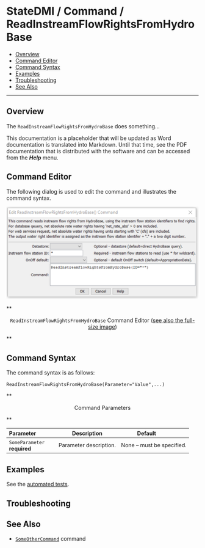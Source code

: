 # StateDMI / Command / ReadInstreamFlowRightsFromHydroBase #

* [Overview](#overview)
* [Command Editor](#command-editor)
* [Command Syntax](#command-syntax)
* [Examples](#examples)
* [Troubleshooting](#troubleshooting)
* [See Also](#see-also)

-------------------------

## Overview ##

The `ReadInstreamFlowRightsFromHydroBase` does something...

This documentation is a placeholder that will be updated as Word documentation is translated into Markdown.
Until that time, see the PDF documentation that is distributed with the software and can be accessed
from the ***Help*** menu.

## Command Editor ##

The following dialog is used to edit the command and illustrates the command syntax.

![ReadInstreamFlowRightsFromHydroBase](ReadInstreamFlowRightsFromHydroBase.png)

**<p style="text-align: center;">
`ReadInstreamFlowRightsFromHydroBase` Command Editor (<a href="../ReadInstreamFlowRightsFromHydroBase.png">see also the full-size image</a>)
</p>**

## Command Syntax ##

The command syntax is as follows:

```text
ReadInstreamFlowRightsFromHydroBase(Parameter="Value",...)
```
**<p style="text-align: center;">
Command Parameters
</p>**

| **Parameter**&nbsp;&nbsp;&nbsp;&nbsp;&nbsp;&nbsp;&nbsp;&nbsp;&nbsp;&nbsp;&nbsp;&nbsp; | **Description** | **Default**&nbsp;&nbsp;&nbsp;&nbsp;&nbsp;&nbsp;&nbsp;&nbsp;&nbsp;&nbsp; |
| --------------|-----------------|----------------- |
|`SomeParameter`<br>**required**|Parameter description.|None – must be specified.|

## Examples ##

See the [automated tests](https://github.com/OpenWaterFoundation/cdss-app-statedmi-main/tree/master/test/regression/commands/ReadInstreamFlowRightsFromHydroBase).

## Troubleshooting ##

## See Also ##

* [`SomeOtherCommand`](../SomeOtherCommand/SomeOtherCommand) command

